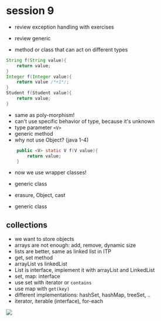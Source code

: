 # session 9

+ review exception handling with exercises

+ review generic 
+ method or class that can act on different types
```java
String f(String value){
    return value;
}
Integer f(Integer value){
    return value /*+1*/;
}
Student f(Student value){
    return value;
}
```

+ same as poly-morphism! 
+ can't use specific behavior of type, because it's unknown 
+ type parameter `<V>`
+ generic method
+ why not use Object? (java 1-4)
```java
    public <V> static V f(V value){
        return value;
    }
```

+ now we use wrapper classes!

+ generic class
+ erasure, Object, cast

+ generic class

## collections 
+ we want to store objects 
+ arrays are not enough: add, remove, dynamic size
+ lists are better, same as linked list in ITP
+ get, set method
+ arrayList vs linkedList 
+ List is interface, implement it with arrayList and LinkedList
+ set, map: interface 
+ use set with iterator or `contains`
+ use map with `get(key)`
+ different implementations: hashSet, hashMap, treeSet, ..
+ iterator, iterable (interface), for-each

![](https://dzone.com/storage/temp/1821372-class-and-interface-hierarchy.png)

